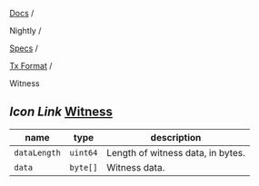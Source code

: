 [Docs](https://docs.fuel.network/) /

Nightly  /

[Specs](https://docs.fuel.network/docs/nightly/specs/) /

[Tx Format](https://docs.fuel.network/docs/nightly/specs/tx-format/) /

Witness

## _Icon Link_ [Witness](https://docs.fuel.network/docs/nightly/specs/tx-format/witness/\#witness)

| name | type | description |
| --- | --- | --- |
| `dataLength` | `uint64` | Length of witness data, in bytes. |
| `data` | `byte[]` | Witness data. |